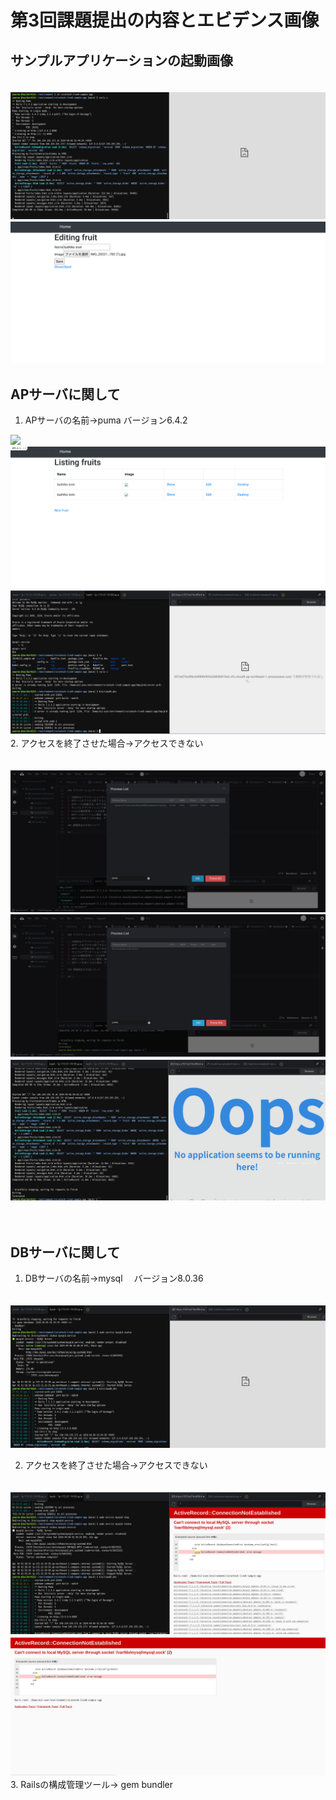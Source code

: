 # 第3回課題提出の内容とエビデンス画像

## サンプルアプリケーションの起動画像
　
　　![](lecture3-images/lecture3-1-images.png)　
 　![](lecture3-images/lecture3-1-2-images.png)


## APサーバに関して
1. APサーバの名前→puma    バージョン6.4.2

  ![](lecture3-images/lecture3-3-3-6-images.png)
  ![](lecture3-images/lecture3-2-2-images.png)
　![](lecture3-images/lecture3-3-3-images.png)
　
2. アクセスを終了させた場合→アクセスできない

　![](lecture3-images/lecture3-3-images.png)
  ![](lecture3-images/lecture3-8-images.png)
  ![](lecture3-images/lecture3-2-4-images.png)

　
 
  
  
## DBサーバに関して
1. DBサーバの名前→mysql  　バージョン8.0.36

　![](lecture3-images/lecture3-5-images.png)


2. アクセスを終了させた場合→アクセスできない

　![](lecture3-images/lecture3-7-images.png)
　
　![](lecture3-images/lecture3-6-images.png)
　　
　　
3. Railsの構成管理ツール→ gem bundler
　
